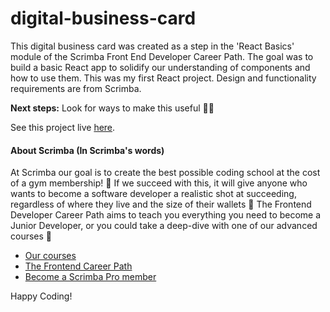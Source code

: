 # digital-business-card

This digital business card was created as a step in the 'React Basics' module of the Scrimba Front End Developer Career Path. The goal was to build a basic React app to solidify our understanding of components and how to use them. This was my first React project. Design and functionality requirements are from Scrimba.

**Next steps:** Look for ways to make this useful 🤷‍♀️

See this project live [here](https://willowy-semolina-4805d5.netlify.app/).

#### About Scrimba (In Scrimba's words)

At Scrimba our goal is to create the best possible coding school at the cost of a gym membership! 💜
If we succeed with this, it will give anyone who wants to become a software developer a realistic shot at succeeding, regardless of where they live and the size of their wallets 🎉
The Frontend Developer Career Path aims to teach you everything you need to become a Junior Developer, or you could take a deep-dive with one of our advanced courses 🚀

- [Our courses](https://scrimba.com/allcourses)
- [The Frontend Career Path](https://scrimba.com/learn/frontend)
- [Become a Scrimba Pro member](https://scrimba.com/pricing)

Happy Coding!
